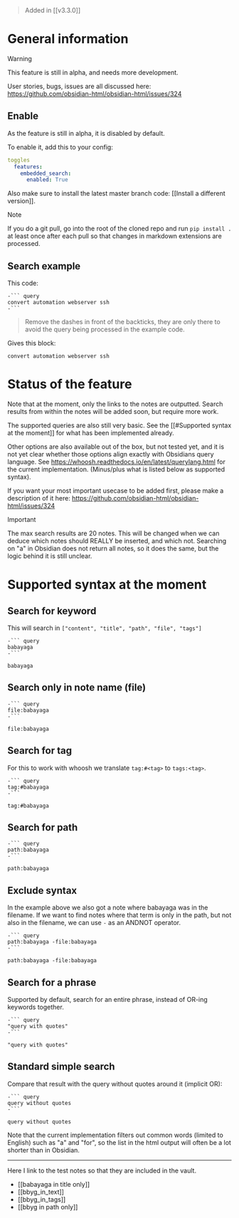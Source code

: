 > Added in [[v3.3.0]]

# General information
> [!warning]
> This feature is still in alpha, and needs more development.
>
>User stories, bugs, issues are all discussed here: https://github.com/obsidian-html/obsidian-html/issues/324

## Enable
As the feature is still in alpha, it is disabled by default.

To enable it, add this to your config:

``` yaml
toggles
  features:
    embedded_search:
      enabled: True
```

Also make sure to install the latest master branch code: [[Install a different version]]. 

> [!note]
> If you do a git pull, go into the root of the cloned repo and run `pip install .`  at least once after each pull so that changes in markdown extensions are processed.

## Search example
This code:

``` 
-``` query
convert automation webserver ssh
-```
```

> Remove the dashes in front of the backticks, they are only there to avoid the query being processed in the example code.

Gives this block:

``` query
convert automation webserver ssh
```



# Status of the feature
Note that at the moment, only the links to the notes are outputted. Search results from within the notes will be added soon, but require more work.

The supported queries are also still very basic. See the [[#Supported syntax at the moment]] for what has been implemented already.

Other options are also available out of the box, but not tested yet, and it is not yet clear whether those options align exactly with Obsidians query language. See https://whoosh.readthedocs.io/en/latest/querylang.html for the current implementation. (Minus/plus what is listed below as supported syntax).

If you want your most important usecase to be added first, please make a description of it here: https://github.com/obsidian-html/obsidian-html/issues/324

> [!important]
> The max search results are 20 notes. This will be changed when we can deduce which notes should REALLY be inserted, and which not. Searching on "a" in Obsidian does not return all notes, so it does the same, but the logic behind it is still unclear.


# Supported syntax at the moment
## Search for keyword
This will search in `["content", "title", "path", "file", "tags"]`

```
-``` query
babayaga
-```
```
``` query
babayaga
```

## Search only in note name (file)
```
-``` query
file:babayaga
-```
```

``` query
file:babayaga
```

## Search for tag
For this to work with whoosh we translate `tag:#<tag>` to `tags:<tag>`.

```
-``` query
tag:#babayaga
-```
```

``` query
tag:#babayaga
```

## Search for path

```
-``` query
path:babayaga
-```
```

``` query
path:babayaga
```


## Exclude syntax
In the example above we also got a note where babayaga was in the filename. If we want to find notes where that term is only in the path, but not also in the filename, we can use `-` as an ANDNOT operator.

```
-``` query
path:babayaga -file:babayaga
-```
```

``` query
path:babayaga -file:babayaga
```


## Search for a phrase
Supported by default, search for an entire phrase, instead of OR-ing keywords together.

```
-``` query
"query with quotes"
-```
```

``` query
"query with quotes"
```

## Standard simple search
Compare that result with the query without quotes around it (implicit OR):

```
-``` query
query without quotes
-```
```

``` query
query without quotes
```

Note that the current implementation filters out common words (limited to English) such as "a" and "for", so the list in the html output will often be a lot shorter than in Obsidian.


--------

Here I link to the test notes so that they are included in the vault.

- [[babayaga in title only]]
- [[bbyg_in_text]]
- [[bbyg_in_tags]]
- [[bbyg in path only]]